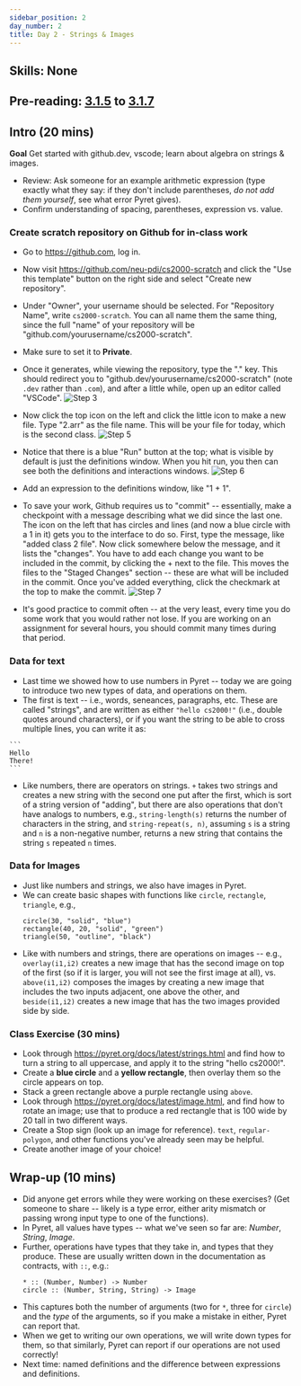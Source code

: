 ```yaml
---
sidebar_position: 2
day_number: 2
title: Day 2 - Strings & Images
---
```


## Skills: None

## Pre-reading: [3.1.5]({{DCIC_DOMAIN}}/getting-started.html#%28part._expressions-strings%29) to [3.1.7]({{DCIC_DOMAIN}}/getting-started.html#%28part._types-and-errors%29)

## Intro (20 mins)

**Goal** Get started with github.dev, vscode; learn about algebra on strings & images.

- Review: Ask someone for an example arithmetic expression (type exactly what they say: if they don't include parentheses, _do not add them yourself_, see what error Pyret gives).
- Confirm understanding of spacing, parentheses, expression vs. value.

### Create scratch repository on Github for in-class work

- Go to https://github.com, log in. 
- Now visit https://github.com/neu-pdi/cs2000-scratch and click the "Use this template" button on the right side and select "Create new repository".
- Under "Owner", your username should be selected. For "Repository Name", write `cs2000-scratch`. You can all name them the same thing, since the full "name" of your repository will be "github.com/yourusername/cs2000-scratch". 
- Make sure to set it to **Private**.
- Once it generates, while viewing the repository, type the "." key. This should redirect you to "github.dev/yourusername/cs2000-scratch" (note `.dev` rather than `.com`), and after a little while, open up an editor called "VSCode". 
![Step 3](/img/3.png)

- Now click the top icon on the left and click the little icon to make a new file. Type "2.arr" as the file name. This will be your file for today, which is the second class.
![Step 5](/img/5.png)
- Notice that there is a blue "Run" button at the top; what is visible by default is just the definitions window. When you hit run, you then can see both the definitions and interactions windows. 
![Step 6](/img/6.png)
- Add an expression to the definitions window, like "1 + 1". 
- To save your work, Github requires us to "commit" -- essentially, make a checkpoint with a message describing what we did since the last one. The icon on the left that has circles and lines (and now a blue circle with a 1 in it) gets you to the interface to do so. First, type the message, like "added class 2 file". Now click somewhere below the message, and it lists the "changes". You have to add each change you want to be included in the commit, by clicking the + next to the file. This moves the files to the "Staged Changes" section -- these are what will be included in the commit. Once you've added everything, click the checkmark at the top to make the commit.
![Step 7](/img/7.png)
- It's good practice to commit often -- at the very least, every time you do some work that you would rather not lose. If you are working on an assignment for several hours, you should commit many times during that period.

### Data for text

- Last time we showed how to use numbers in Pyret -- today we are going to introduce two new types of data, and operations on them. 
- The first is text -- i.e., words, seneances, paragraphs, etc. These are called "strings", and are written as either `"hello cs2000!"` (i.e., double quotes around characters), or if you want the string to be able to cross multiple lines, you can write it as:

````pyret
```
Hello
There!
```

````

- Like numbers, there are operators on strings. `+` takes two strings and creates a new string with the second one put after the first, which is sort of a string version of "adding", but there are also operations that don't have analogs to numbers, e.g., `string-length(s)` returns the number of characters in the string, and `string-repeat(s, n)`, assuming `s` is a string and `n` is a non-negative number, returns a new string that contains the string `s` repeated `n` times.

### Data for Images

- Just like numbers and strings, we also have images in Pyret. 
- We can create basic shapes with functions like `circle`, `rectangle`, `triangle`, e.g.,
  ```pyret
  circle(30, "solid", "blue")
  rectangle(40, 20, "solid", "green")
  triangle(50, "outline", "black")
  ```
- Like with numbers and strings, there are operations on images -- e.g., `overlay(i1,i2)` creates a new image that has the second image on top of the first (so if it is larger, you will not see the first image at all), vs. `above(i1,i2)` composes the images by creating a new image that includes the two inputs adjacent, one above the other, and `beside(i1,i2)` creates a new image that has the two images provided side by side.

### Class Exercise (30 mins)

- Look through https://pyret.org/docs/latest/strings.html and find how to turn a string to all uppercase, and apply it to the string "hello cs2000!".
- Create a **blue circle** and a **yellow rectangle**, then overlay them so the circle appears on top.
- Stack a green rectangle above a purple rectangle using `above`.
- Look through https://pyret.org/docs/latest/image.html, and find how to rotate an image; use that to produce a red rectangle that is 100 wide by 20 tall in two different ways.
- Create a Stop sign (look up an image for reference). `text`, `regular-polygon`, and other functions you've already seen may be helpful.
- Create another image of your choice!

## Wrap-up (10 mins)

- Did anyone get errors while they were working on these exercises? (Get someone
  to share -- likely is a type error, either arity mismatch or passing wrong
  input type to one of the functions).
- In Pyret, all values have types -- what we've seen so far are: *Number*, *String*, *Image*.
- Further, operations have types that they take in, and types that they produce. These are usually written down in the documentation as contracts, with `::`, e.g.:
  ```
  * :: (Number, Number) -> Number
  circle :: (Number, String, String) -> Image
  ```
- This captures both the number of arguments (two for `*`, three for `circle`) and the *type* of the arguments, so if you make a mistake in either, Pyret can report that. 
- When we get to writing our own operations, we will write down types for them, so that similarly, Pyret can report if our operations are not used correctly!
- Next time: named definitions and the difference between expressions and definitions.
